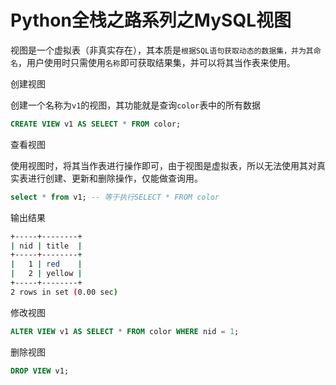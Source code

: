 # Python全栈之路系列之MySQL视图

视图是一个虚拟表（非真实存在），其本质是`根据SQL语句获取动态的数据集，并为其命名`，用户使用时只需使用`名称`即可获取结果集，并可以将其当作表来使用。

创建视图

创建一个名称为`v1`的视图，其功能就是查询`color`表中的所有数据

```sql
CREATE VIEW v1 AS SELECT * FROM color;
```

查看视图

使用视图时，将其当作表进行操作即可，由于视图是虚拟表，所以无法使用其对真实表进行创建、更新和删除操作，仅能做查询用。

```sql
select * from v1; -- 等于执行SELECT * FROM color
```
输出结果
```bash
+-----+--------+
| nid | title  |
+-----+--------+
|   1 | red    |
|   2 | yellow |
+-----+--------+
2 rows in set (0.00 sec)
```

修改视图

```sql
ALTER VIEW v1 AS SELECT * FROM color WHERE nid = 1;
```

删除视图

```sql
DROP VIEW v1;
```